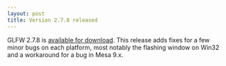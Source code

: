 ```yaml
---
layout: post
title: Version 2.7.8 released
---
```


GLFW 2.7.8 is [available for download](download.html). 
This release adds fixes for a few minor bugs on each platform, most notably the
flashing window on Win32 and a workaround for a bug in Mesa 9.x.
